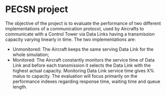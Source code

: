# PECSN project
The objective of the project is to evaluate the performance of two different implementations of a communication protocol, used by Aircrafts to communicate with a Control Tower via Data Links having a transmission capacity varying linearly in time. 
The two implementations are:
- Unmonitored: The Aircraft keeps the same serving Data Link for the whole simulation;
- Monitored: The Aircraft constantly monitors the service time of Data Link and before each transmission it selects the Data Link with the highest actual capacity. Monitoring Data Link service time gives X% malus to capacity.
The evaluation will focus primarily on the performance indexes regarding response time, waiting time and queue length.
